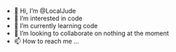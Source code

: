 - 👋 Hi, I’m @LocalJude
- 👀 I’m interested in code
- 🌱 I’m currently learning code
- 💞️ I’m looking to collaborate on nothing at the moment
- 📫 How to reach me ...

<!---
LocalJude/LocalJude is a ✨ special ✨ repository because its `README.md` (this file) appears on your GitHub profile.
You can click the Preview link to take a look at your changes.
--->
